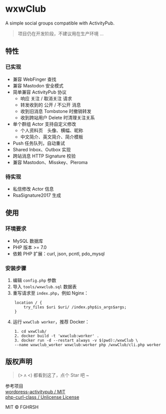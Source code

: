 # wxwClub

A simple social groups compatible with ActivityPub.

> 项目仍在开发阶段，不建议用在生产环境 ...

## 特性

### 已实现

- 兼容 WebFinger 查找
- 兼容 Mastodon 安全模式
- 简单兼容 ActivityPub 协议
  - 响应 关注 / 取消关注 请求
  - 转发收到的 公开 / 不公开 消息
  - 收到旧消息 Tombstone 时撤销转发
  - 收到跨站用户 Delete 时清理关注关系
- 单个群组 Actor 支持自定义修改
  - 个人资料页　头像、横幅、昵称
  - 中文简介、英文简介、简介模板
- Push 任务队列，自动重试
- Shared Inbox、Outbox 实现
- 跨站消息 HTTP Signature 校验
- 兼容 Mastodon、Misskey、Pleroma

### 待实现
- 私信修改 Actor 信息
- RsaSignature2017 生成

## 使用

### 环境要求
- MySQL 数据库
- PHP 版本 >= 7.0
- 依赖 PHP 扩展：curl, json, pcntl, pdo_mysql

### 安装步骤
1. 编辑 `config.php` 参数
2. 导入 `tools/wxwclub.sql` 数据表
3. 重写请求至 `index.php`，例如 Nginx：
```
    location / {
        try_files $uri $uri/ /index.php$is_args$args;
    }
```
4. 运行 `wxwClub worker`，推荐 Docker：
```
    1. cd wxwClub/
    2. docker build -t 'wxwclub:worker' .
    3. docker run -d --restart always -v $(pwd):/wxwClub \
    --name wxwclub_worker wxwclub:worker php /wxwClub/cli.php worker
```

## 版权声明

> (> ʌ <) 都看到这了，点个 Star 吧 ~

参考项目  
[wordpress-activitypub / MIT][1]  
[php-curl-class / Unlicense License][2]  
  
MIT © FGHRSH

  [1]: https://github.com/pfefferle/wordpress-activitypub "ActivityPub for WordPress"
  [2]: https://github.com/php-curl-class/php-curl-class "php-curl-class"
